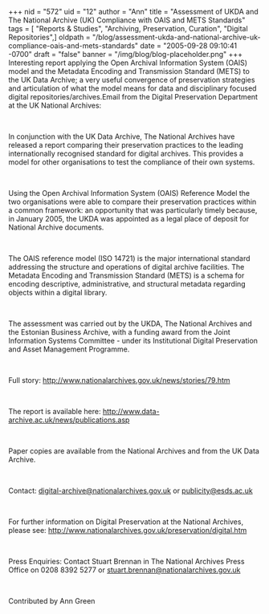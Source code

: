 +++
nid = "572"
uid = "12"
author = "Ann"
title = "Assessment of UKDA and The National Archive (UK)  Compliance with OAIS and METS Standards"
tags = [ "Reports & Studies", "Archiving, Preservation, Curation", "Digital Repositories",]
oldpath = "/blog/assessment-ukda-and-national-archive-uk-compliance-oais-and-mets-standards"
date = "2005-09-28 09:10:41 -0700"
draft = "false"
banner = "/img/blog/blog-placeholder.png"
+++
Interesting report applying the Open Archival Information System (OAIS)
model and the Metadata Encoding and Transmission Standard (METS) to the
UK Data Archive; a very useful convergence of preservation strategies
and articulation of what the model means for data and disciplinary
focused digital repositories/archives.Email from the Digital
Preservation Department at the UK National Archives:

 

In conjunction with the UK Data Archive, The National Archives have
released a report comparing their preservation practices to the leading
internationally recognised standard for digital archives. This provides
a model for other organisations to test the compliance of their own
systems.

 

Using the Open Archival Information System (OAIS) Reference Model the
two organisations were able to compare their preservation practices
within a common framework: an opportunity that was particularly timely
because, in January 2005, the UKDA was appointed as a legal place of
deposit for National Archive documents.

 

The OAIS reference model (ISO 14721) is the major international standard
addressing the structure and operations of digital archive facilities.
The Metadata Encoding and Transmission Standard (METS) is a schema for
encoding descriptive, administrative, and structural metadata regarding
objects within a digital library.

 

The assessment was carried out by the UKDA, The National Archives and
the Estonian Business Archive, with a funding award from the Joint
Information Systems Committee - under its Institutional Digital
Preservation and Asset Management Programme.

 

Full story: <http://www.nationalarchives.gov.uk/news/stories/79.htm>

 

The report is available here:
<http://www.data-archive.ac.uk/news/publications.asp>

 

Paper copies are available from the National Archives and from the UK
Data Archive.

 

Contact: digital-archive@nationalarchives.gov.uk
or publicity@esds.ac.uk

 

For further information on Digital Preservation at the National
Archives, please see:
<http://www.nationalarchives.gov.uk/preservation/digital.htm>

 

Press Enquiries: Contact Stuart Brennan in The National Archives Press
Office on 0208 8392 5277 or stuart.brennan@nationalarchives.gov.uk

 

Contributed by Ann Green
